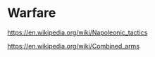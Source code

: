 # Warfare
https://en.wikipedia.org/wiki/Napoleonic_tactics

https://en.wikipedia.org/wiki/Combined_arms
